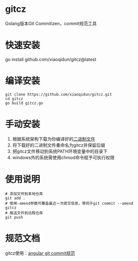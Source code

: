 # gitcz
Golang版本Git Commitizen，commit规范工具
# 快速安装
go install github.com/xiaoqidun/gitcz@latest
# 编译安装
```
git clone https://github.com/xiaoqidun/gitcz.git
cd gitcz
go build gitcz.go
```
# 手动安装
1. 根据系统架构下载为你编译好的[二进制文件](https://aite.xyz/product/gitcz/)
2. 将下载好的二进制文件重命名为gitcz并保留后缀
3. 把gitcz文件移动到系统PATH环境变量中的目录下
4. windows外的系统需使用chmod命令赋予可执行权限
# 使用说明
```shell script
# 添加文件到本地仓库
git add .
# 使用-amend参数可覆盖最近一次提交信息，等同于git commit --amend
gitcz
# 推送文件到远程仓库
git push
```
# 规范文档
gitcz使用：[angular git commit规范](https://github.com/angular/angular.js/blob/master/DEVELOPERS.md#-git-commit-guidelines)